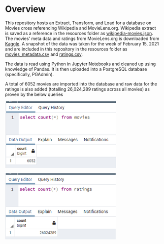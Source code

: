 # Overview

This repository hosts an Extract, Transform, and Load for a database on Movies cross referencing Wikipedia and MovieLens.org. Wikipedia extract is saved as a reference in the resources folder as [wikipedia-movies.json](/Resources/wikipedia-movies.json). The movies' meta data and ratings from MovieLens.org is downloaded from [Kaggle](https://www.kaggle.com/rounakbanik/the-movies-dataset). A snapshot of the data was taken for the week of February 15, 2021 and are included in this repository in the resources folder as [movies_metadata.csv](/Resources/movies_metadata.csv) and [ratings.csv](/Resources/ratings.csv).

The data is read using Python in Jupyter Notebooks and cleaned up using knowledge of Pandas. It is then uploaded into a PostgreSQL database (specifically, PGAdmin).

A total of 6052 movies are imported into the database and raw data for the ratings is also added (totalling 26,024,289 ratings across all movies) as proven by the below queries

![query-movies](/Resources/movies_query.png)

![query-ratings](/Resources/ratings_query.png)
